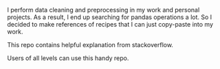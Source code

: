 I perform data cleaning and preprocessing in my work and personal projects. As a result, I end up searching for pandas operations a lot. So I decided to make references of recipes that I can just copy-paste into my work. 

This repo contains helpful explanation from stackoverflow. 

Users of all levels can use this handy repo.